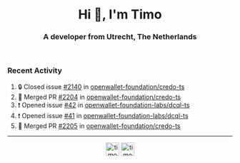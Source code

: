 <h1 align="center">Hi 👋, I'm Timo</h1>
<h3 align="center">A developer from Utrecht, The Netherlands</h3>
<br/>
<!-- https://github.com/rahuldkjain/github-profile-readme-generator --!>

<!--  <p align="left"><img src="https://github-readme-stats.vercel.app/api?username=timoglastra&show_icons=true&count_private=true&" alt="timoglastra" /></p> --!>

<!--
Github language stats
<p align="left"><img src="https://github-readme-stats.vercel.app/api/top-langs/?username=timoglastra&layout=compact" alt="timoglastra" /><p>
-->

<!-- Codestats language stats -->
<!-- <p align="left"><img src="https://codestats-readme.vercel.app/api/top-langs/?username=timoglastra&layout=compact&language_count=12" alt="timoglastra" /><p>    --!>
  
<h3>Recent Activity</h3>

<!--START_SECTION:activity-->
1. 🔒 Closed issue [#2140](https://github.com/openwallet-foundation/credo-ts/issues/2140) in [openwallet-foundation/credo-ts](https://github.com/openwallet-foundation/credo-ts)
2. 🎉 Merged PR [#2204](https://github.com/openwallet-foundation/credo-ts/pull/2204) in [openwallet-foundation/credo-ts](https://github.com/openwallet-foundation/credo-ts)
3. ❗ Opened issue [#42](https://github.com/openwallet-foundation-labs/dcql-ts/issues/42) in [openwallet-foundation-labs/dcql-ts](https://github.com/openwallet-foundation-labs/dcql-ts)
4. ❗ Opened issue [#41](https://github.com/openwallet-foundation-labs/dcql-ts/issues/41) in [openwallet-foundation-labs/dcql-ts](https://github.com/openwallet-foundation-labs/dcql-ts)
5. 🎉 Merged PR [#2205](https://github.com/openwallet-foundation/credo-ts/pull/2205) in [openwallet-foundation/credo-ts](https://github.com/openwallet-foundation/credo-ts)
<!--END_SECTION:activity-->

---

<p align="center">
<a href="https://twitter.com/timoglastra" target="blank"><img align="center" src="https://cdn.jsdelivr.net/npm/simple-icons@3.0.1/icons/twitter.svg" alt="timoglastra" height="30" width="30" /></a>
<a href="https://linkedin.com/in/timoglastra" target="blank"><img align="center" src="https://cdn.jsdelivr.net/npm/simple-icons@3.0.1/icons/linkedin.svg" alt="timoglastra" height="30" width="30" /></a>
</p>



